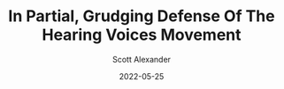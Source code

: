 ---
layout: podcast
title: "In Partial, Grudging Defense Of The Hearing Voices Movement"
author: Scott Alexander
description: https://astralcodexten.substack.com/p/in-partial-grudging-defense-of-the
date: 2022-05-25
length: 6240239
duration: 1560
guid: in-partial-grudging-defense-of-the
---